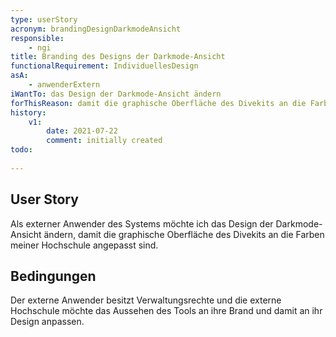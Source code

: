 ```yaml
---
type: userStory
acronym: brandingDesignDarkmodeAnsicht
responsible:
    - ngi
title: Branding des Designs der Darkmode-Ansicht
functionalRequirement: IndividuellesDesign
asA: 
    - anwenderExtern
iWantTo: das Design der Darkmode-Ansicht ändern
forThisReason: damit die graphische Oberfläche des Divekits an die Farben meiner Hochschule angepasst sind
history:
    v1:
        date: 2021-07-22
        comment: initially created
todo:
    
---
```


## User Story
Als externer Anwender des Systems möchte ich das Design der Darkmode-Ansicht ändern, damit die graphische Oberfläche des Divekits an die Farben meiner Hochschule angepasst sind.

## Bedingungen
Der externe Anwender besitzt Verwaltungsrechte und die externe Hochschule möchte das Aussehen des Tools an ihre Brand und damit an ihr Design anpassen.